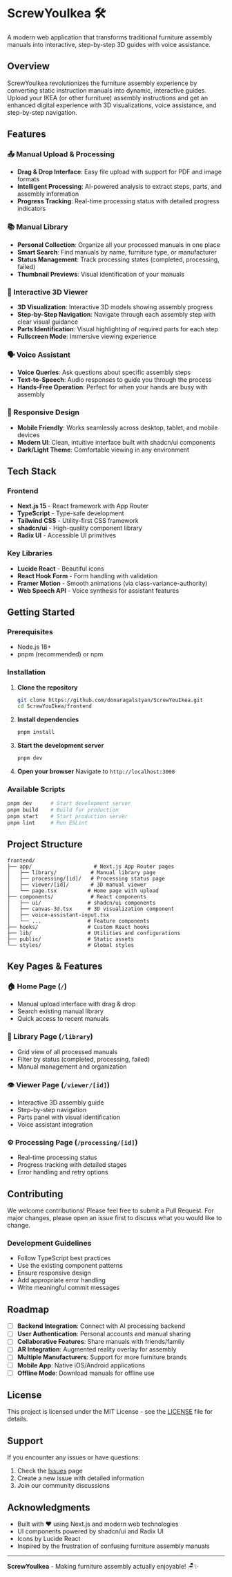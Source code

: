 # ScrewYouIkea 🛠️

A modern web application that transforms traditional furniture assembly manuals into interactive, step-by-step 3D guides with voice assistance.

## Overview

ScrewYouIkea revolutionizes the furniture assembly experience by converting static instruction manuals into dynamic, interactive guides. Upload your IKEA (or other furniture) assembly instructions and get an enhanced digital experience with 3D visualizations, voice assistance, and step-by-step navigation.

## Features

### 📤 Manual Upload & Processing
- **Drag & Drop Interface**: Easy file upload with support for PDF and image formats
- **Intelligent Processing**: AI-powered analysis to extract steps, parts, and assembly information
- **Progress Tracking**: Real-time processing status with detailed progress indicators

### 📚 Manual Library
- **Personal Collection**: Organize all your processed manuals in one place
- **Smart Search**: Find manuals by name, furniture type, or manufacturer
- **Status Management**: Track processing states (completed, processing, failed)
- **Thumbnail Previews**: Visual identification of your manuals

### 🎯 Interactive 3D Viewer
- **3D Visualization**: Interactive 3D models showing assembly progress
- **Step-by-Step Navigation**: Navigate through each assembly step with clear visual guidance
- **Parts Identification**: Visual highlighting of required parts for each step
- **Fullscreen Mode**: Immersive viewing experience

### 🗣️ Voice Assistant
- **Voice Queries**: Ask questions about specific assembly steps
- **Text-to-Speech**: Audio responses to guide you through the process
- **Hands-Free Operation**: Perfect for when your hands are busy with assembly

### 📱 Responsive Design
- **Mobile Friendly**: Works seamlessly across desktop, tablet, and mobile devices
- **Modern UI**: Clean, intuitive interface built with shadcn/ui components
- **Dark/Light Theme**: Comfortable viewing in any environment

## Tech Stack

### Frontend
- **Next.js 15** - React framework with App Router
- **TypeScript** - Type-safe development
- **Tailwind CSS** - Utility-first CSS framework
- **shadcn/ui** - High-quality component library
- **Radix UI** - Accessible UI primitives

### Key Libraries
- **Lucide React** - Beautiful icons
- **React Hook Form** - Form handling with validation
- **Framer Motion** - Smooth animations (via class-variance-authority)
- **Web Speech API** - Voice synthesis for assistant features

## Getting Started

### Prerequisites
- Node.js 18+ 
- pnpm (recommended) or npm

### Installation

1. **Clone the repository**
   ```bash
   git clone https://github.com/donaragalstyan/ScrewYouIkea.git
   cd ScrewYouIkea/frontend
   ```

2. **Install dependencies**
   ```bash
   pnpm install
   ```

3. **Start the development server**
   ```bash
   pnpm dev
   ```

4. **Open your browser**
   Navigate to `http://localhost:3000`

### Available Scripts

```bash
pnpm dev      # Start development server
pnpm build    # Build for production
pnpm start    # Start production server
pnpm lint     # Run ESLint
```

## Project Structure

```
frontend/
├── app/                    # Next.js App Router pages
│   ├── library/           # Manual library page
│   ├── processing/[id]/   # Processing status page
│   ├── viewer/[id]/       # 3D manual viewer
│   └── page.tsx          # Home page with upload
├── components/            # React components
│   ├── ui/               # shadcn/ui components
│   ├── canvas-3d.tsx     # 3D visualization component
│   ├── voice-assistant-input.tsx
│   └── ...               # Feature components
├── hooks/                # Custom React hooks
├── lib/                  # Utilities and configurations
├── public/               # Static assets
└── styles/               # Global styles
```

## Key Pages & Features

### 🏠 Home Page (`/`)
- Manual upload interface with drag & drop
- Search existing manual library
- Quick access to recent manuals

### 📖 Library Page (`/library`)
- Grid view of all processed manuals
- Filter by status (completed, processing, failed)
- Manual management and organization

### 👁️ Viewer Page (`/viewer/[id]`)
- Interactive 3D assembly guide
- Step-by-step navigation
- Parts panel with visual identification
- Voice assistant integration

### ⚙️ Processing Page (`/processing/[id]`)
- Real-time processing status
- Progress tracking with detailed stages
- Error handling and retry options

## Contributing

We welcome contributions! Please feel free to submit a Pull Request. For major changes, please open an issue first to discuss what you would like to change.

### Development Guidelines
- Follow TypeScript best practices
- Use the existing component patterns
- Ensure responsive design
- Add appropriate error handling
- Write meaningful commit messages

## Roadmap

- [ ] **Backend Integration**: Connect with AI processing backend
- [ ] **User Authentication**: Personal accounts and manual sharing
- [ ] **Collaborative Features**: Share manuals with friends/family  
- [ ] **AR Integration**: Augmented reality overlay for assembly
- [ ] **Multiple Manufacturers**: Support for more furniture brands
- [ ] **Mobile App**: Native iOS/Android applications
- [ ] **Offline Mode**: Download manuals for offline use

## License

This project is licensed under the MIT License - see the [LICENSE](LICENSE) file for details.

## Support

If you encounter any issues or have questions:
1. Check the [Issues](https://github.com/donaragalstyan/ScrewYouIkea/issues) page
2. Create a new issue with detailed information
3. Join our community discussions

## Acknowledgments

- Built with ❤️ using Next.js and modern web technologies
- UI components powered by shadcn/ui and Radix UI
- Icons by Lucide React
- Inspired by the frustration of confusing furniture assembly manuals

---

**ScrewYouIkea** - Making furniture assembly actually enjoyable! 🪑✨